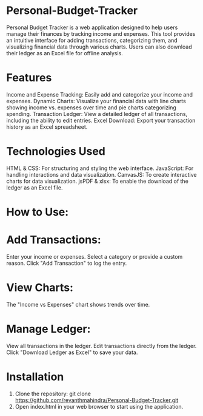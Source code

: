# Personal-Budget-Tracker
Personal Budget Tracker is a web application designed to help users manage their finances by tracking income and expenses. This tool provides an intuitive interface for adding transactions, categorizing them, and visualizing financial data through various charts. Users can also download their ledger as an Excel file for offline analysis.

# Features
Income and Expense Tracking: Easily add and categorize your income and expenses.
Dynamic Charts: Visualize your financial data with line charts showing income vs. expenses over time and pie charts categorizing spending.
Transaction Ledger: View a detailed ledger of all transactions, including the ability to edit entries.
Excel Download: Export your transaction history as an Excel spreadsheet.

# Technologies Used
HTML & CSS: For structuring and styling the web interface.
JavaScript: For handling interactions and data visualization.
CanvasJS: To create interactive charts for data visualization.
jsPDF & xlsx: To enable the download of the ledger as an Excel file.

# How to Use:

# Add Transactions:
Enter your income or expenses.
Select a category or provide a custom reason.
Click "Add Transaction" to log the entry.

# View Charts:
The "Income vs Expenses" chart shows trends over time.

# Manage Ledger:
View all transactions in the ledger.
Edit transactions directly from the ledger.
Click "Download Ledger as Excel" to save your data.

# Installation
1. Clone the repository:
    git clone https://github.com/revanthmahindra/Personal-Budget-Tracker.git
2. Open index.html in your web browser to start using the application.
